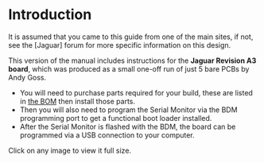 # Introduction #

It is assumed that you came to this guide from one of the main sites, if not, see the [Jaguar] forum for more specific information on this design.

This version of the manual includes instructions for the **Jaguar Revision A3 board**, which was produced as a small one-off run of just 5 bare PCBs by Andy Goss. 

- You will need to purchase parts required for your build, these are listed in [the BOM](#using_bom) then install those parts.
- Then you will also need to program the Serial Monitor via the BDM programming port to get a functional boot loader installed.
- After the Serial Monitor is flashed with the BDM, the board can be programmed via a USB connection to your computer.

Click on any image to view it full size.
